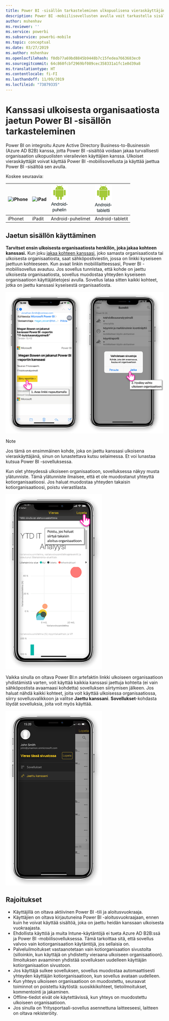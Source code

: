```yaml
---
title: Power BI -sisällön tarkasteleminen ulkopuolisena vieraskäyttäjänä (Azure AD B2B)
description: Power BI -mobiilisovellusten avulla voit tarkastella sisältöä, joka on jaettu kanssasi ulkoisesta organisaatiosta.
author: mshenhav
ms.reviewer: ''
ms.service: powerbi
ms.subservice: powerbi-mobile
ms.topic: conceptual
ms.date: 03/27/2019
ms.author: mshenhav
ms.openlocfilehash: f0db77a69bd8845b9448b7c15fedea7663683ec0
ms.sourcegitcommit: 64c860fcbf2969bf089cec358331a1fc1e0d39a8
ms.translationtype: HT
ms.contentlocale: fi-FI
ms.lasthandoff: 11/09/2019
ms.locfileid: "73879335"
---
```

# <a name="view-power-bi-content-shared-with-you-from-an-external-organization"></a>Kanssasi ulkoisesta organisaatiosta jaetun Power BI -sisällön tarkasteleminen

Power BI on integroitu Azure Active Directory Business-to-Businessin (Azure AD B2B) kanssa, jotta Power BI -sisältöä voidaan jakaa turvallisesti organisaation ulkopuolisten vierailevien käyttäjien kanssa. Ulkoiset vieraskäyttäjät voivat käyttää Power BI -mobiilisovellusta ja käyttää jaettua Power BI -sisältöä sen avulla. 


Koskee seuraavia:

| ![iPhone](./media/mobile-app-ssrs-kpis-mobile-on-premises-reports/iphone-logo-50-px.png) | ![iPad](./media/mobile-app-ssrs-kpis-mobile-on-premises-reports/ipad-logo-50-px.png) | ![Android-puhelin](./media/mobile-app-ssrs-kpis-mobile-on-premises-reports/android-phone-logo-50-px.png) | ![Android-tabletti](./media/mobile-app-ssrs-kpis-mobile-on-premises-reports/android-tablet-logo-50-px.png) |
|:--- |:--- |:--- |:--- |
| iPhonet |iPadit |Android-puhelimet |Android-tabletit |

## <a name="accessing-shared-content"></a>Jaetun sisällön käyttäminen

**Tarvitset ensin ulkoisesta organisaatiosta henkilön, joka jakaa kohteen kanssasi.** Kun joku [jakaa kohteen kanssasi](../../service-share-dashboards.md), joko samasta organisaatiosta tai ulkoisesta organisaatiosta, saat sähköpostiviestin, jossa on linkki kyseiseen jaettuun kohteeseen. Kun avaat linkin mobiililaitteessasi, Power BI -mobiilisovellus avautuu. Jos sovellus tunnistaa, että kohde on jaettu ulkoisesta organisaatiosta, sovellus muodostaa yhteyden kyseiseen organisaatioon käyttäjätietojesi avulla. Sovellus lataa sitten kaikki kohteet, jotka on jaettu kanssasi kyseisestä organisaatiosta.

![Power BI avaa jaetun kohteen sähköpostista ](./media/mobile-apps-b2b/mobile-b2b-open-item-email.png)

> [!NOTE]
> Jos tämä on ensimmäinen kohde, joka on jaettu kanssasi ulkoisena vieraskäyttäjänä, sinun on lunastettava kutsu selaimessa. Et voi lunastaa kutsua Power BI -sovelluksessa.

Kun olet yhteydessä ulkoiseen organisaatioon, sovelluksessa näkyy musta ylätunniste. Tämä ylätunniste ilmaisee, että et ole muodostanut yhteyttä kotiorganisaatioosi. Jos haluat muodostaa yhteyden takaisin kotiorganisaatioosi, poistu vierastilasta.

![Power BI:n vieraskäyttäjän otsikko](./media/mobile-apps-b2b/mobile-b2b-exit-home.png)

Vaikka sinulla on oltava Power BI:n artefaktin linkki ulkoiseen organisaatioon yhdistämistä varten, voit käyttää kaikkia kanssasi jaettuja kohteita (ei vain sähköpostista avaamaasi kohdetta) sovelluksen siirtymisen jälkeen. Jos haluat nähdä kaikki kohteet, joita voit käyttää ulkoisessa organisaatiossa, siirry sovellusvalikkoon ja valitse **Jaettu kanssani**. **Sovellukset**-kohdasta löydät sovelluksia, joita voit myös käyttää.

![Power BI -sovellusvalikko vieraana ulkoisena käyttäjänä](./media/mobile-apps-b2b/mobile-b2b-menu.png)

## <a name="limitations"></a>Rajoitukset

- Käyttäjillä on oltava aktiivinen Power BI -tili ja aloitusvuokraaja.
- Käyttäjien on oltava kirjautuneina Power BI -aloitusvuokraajaan, ennen kuin he voivat käyttää sisältöä, joka on jaettu heidän kanssaan ulkoisesta vuokraajasta.
- Ehdollista käyttöä ja muita Intune-käytäntöjä ei tueta Azure AD B2B:ssä ja Power BI -mobiilisovelluksessa. Tämä tarkoittaa sitä, että sovellus valvoo vain kotiorganisaation käytäntöjä, jos sellaisia on.
- Palveluilmoitukset vastaanotetaan vain kotiorganisaation sivustolta (silloinkin, kun käyttäjä on yhdistetty vieraana ulkoiseen organisaatioon). Ilmoituksen avaaminen yhdistää sovelluksen uudelleen käyttäjän kotiorganisaation sivustoon.
- Jos käyttäjä sulkee sovelluksen, sovellus muodostaa automaattisesti yhteyden käyttäjän kotiorganisaatioon, kun sovellus avataan uudelleen.
- Kun yhteys ulkoiseen organisaatioon on muodostettu, seuraavat toiminnot on poistettu käytöstä: suosikkikohteet, tietoilmoitukset, kommentointi ja jakaminen.
- Offline-tiedot eivät ole käytettävissä, kun yhteys on muodostettu ulkoiseen organisaatioon.
- Jos sinulla on Yritysportaali-sovellus asennettuna laitteeseesi, laitteen on oltava rekisteröity.

